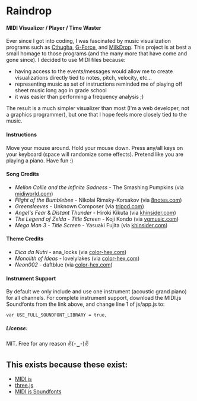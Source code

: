 # Raindrop

#### MIDI Visualizer / Player / Time Waster

Ever since I got into coding, I was fascinated by music visualization programs such as [Cthugha](http://www.afn.org/~cthugha/), [G-Force](https://www.soundspectrum.com/g-force/), and [MilkDrop](http://www.geisswerks.com/milkdrop/).  This project is at best a small homage to those programs (and the many more that have come and gone since).  I decided to use MIDI files because:

- having access to the events/messages would allow me to create visualizations directly tied to notes, pitch, velocity, etc...
- representing music as set of instructions reminded me of playing off sheet music long ago in grade school
- it was easier than performing a frequency analysis ;)

The result is a much simpler visualizer than most (I'm a web developer, not a graphics programmer), but one that I hope feels more closely tied to the music.

#### Instructions

Move your mouse around.  Hold your mouse down.  Press any/all keys on your keyboard (space will randomize some effects).  Pretend like you are playing a piano.  Have fun :)

#### Song Credits

- *Mellon Collie and the Infinite Sadness* - The Smashing Pumpkins (via [midiworld.com](http://www.midiworld.com/files/1105/))
- *Flight of the Bumblebee* - Nikolai Rimsky-Korsakov (via [8notes.com](http://www.8notes.com/scores/2859.asp?ftype=midi))
- *Greensleeves* - Unknown Composer (via [tripod.com](http://xaa.tripod.com/PBMusic.htm))
- *Angel's Fear* & *Distant Thunder* - Hiroki Kikuta (via [khinsider.com](http://www.khinsider.com/midi/snes/secret-of-mana))
- *The Legend of Zelda - Title Screen* - Koji Kondo (via [vgmusic.com](http://www.vgmusic.com/music/console/nintendo/nes/))
- *Mega Man 3 - Title Screen* - Yasuaki Fujita (via [khinsider.com](http://www.khinsider.com/midi/nes/mega-man-2))

#### Theme Credits

- *Dica da Nutri* -  ana_locks (via [color-hex.com](http://www.color-hex.com/color-palette/15138))
- *Monolith of Ideas* - lovelylakes (via [color-hex.com](http://www.color-hex.com/color-palette/8489))
- *Neon002* - daftblue (via [color-hex.com](http://www.color-hex.com/color-palette/13425))

#### Instrument Support

By default we only include and use one instrument (acoustic grand piano) for all channels.  For complete instrument support, download the MIDI.js Soundfonts from the link above, and change line 1 of js/app.js to:

    var USE_FULL_SOUNDFONT_LIBRARY = true,

##### License:

MIT.  Free for any reason ✌(-‿-)✌

## This exists because these exist:

- [MIDI.js](https://github.com/mudcube/MIDI.js)
- [three.js](https://github.com/mrdoob/three.js/)
- [MIDI.js Soundfonts](https://github.com/gleitz/midi-js-soundfonts)
